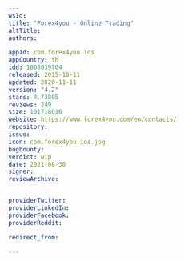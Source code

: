 ```yaml
---
wsId: 
title: "Forex4you - Online Trading"
altTitle: 
authors:

appId: com.forex4you.ios
appCountry: th
idd: 1008039704
released: 2015-10-11
updated: 2020-11-11
version: "4.2"
stars: 4.73895
reviews: 249
size: 101718016
website: https://www.forex4you.com/en/contacts/
repository: 
issue: 
icon: com.forex4you.ios.jpg
bugbounty: 
verdict: wip
date: 2021-08-30
signer: 
reviewArchive:


providerTwitter: 
providerLinkedIn: 
providerFacebook: 
providerReddit: 

redirect_from:

---
```



